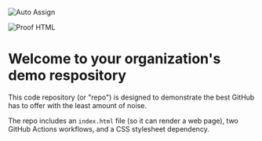 ![Auto Assign](https://github.com/whatasave/demo-repository/actions/workflows/auto-assign.yml/badge.svg)

![Proof HTML](https://github.com/whatasave/demo-repository/actions/workflows/proof-html.yml/badge.svg)

# Welcome to your organization's demo respository
This code repository (or "repo") is designed to demonstrate the best GitHub has to offer with the least amount of noise.

The repo includes an `index.html` file (so it can render a web page), two GitHub Actions workflows, and a CSS stylesheet dependency.

